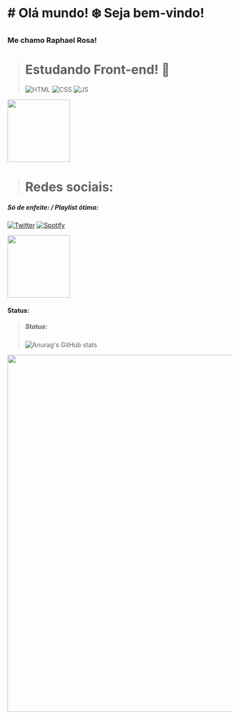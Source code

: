 # # Olá mundo! ❄️ Seja bem-vindo! 
### Me chamo **Raphael Rosa!**

> Estudando Front-end! 🚀
> =
> ![HTML](https://img.shields.io/badge/HTML-239120?style=for-the-badge&logo=html5&logoColor=white)
 ![CSS](https://img.shields.io/badge/CSS3-1572B6?style=for-the-badge&logo=css3&logoColor=whitee)
 ![JS](https://img.shields.io/badge/JavaScript-F7DF1E?style=for-the-badge&logo=javascript&logoColor=black)

<img src="https://pbs.twimg.com/media/GCi20bwWAAERU2r?format=png&name=small" width="140"> 



> Redes sociais:
> =

 ##### Só de enfeite:  /  Playlist ótima:
 [![Twitter](https://img.shields.io/badge/Twitter-1DA1F2?style=for-the-badge&logo=twitter&logoColor=white)](https://twitter.com/byproya) [![Spotify](https://img.shields.io/badge/Spotify-1ED760?&style=for-the-badge&logo=spotify&logoColor=white
)](https://open.spotify.com/playlist/1oCSSdksFZiMJ90aWn5oq6?si=0d51e80394e441cb)


<img src="https://pbs.twimg.com/media/GCi49hcXYAArPrt?format=png&name=small" width="140"> 

#### Status:
> ##### Status:
> ![Anurag's GitHub stats](https://github-readme-stats.vercel.app/api?username=ByProya&show_icons=true&theme=tokyonight)

<img width="800" src="https://media.giphy.com/media/pVGsAWjzvXcZW4ZBTE/giphy.gif">
